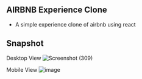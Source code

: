 ## AIRBNB Experience Clone

- A simple experience clone of airbnb using react

## Snapshot

Desktop View
![Screenshot (309)](https://github.com/RahulPorel/Todo-app--React-/assets/98636266/2a894856-0c7c-4276-99c0-b00e4aaf1853)

Mobile View
![image](https://github.com/RahulPorel/Todo-app--React-/assets/98636266/9ff70975-7b09-4a7f-bd37-9ec2f07d908c)
